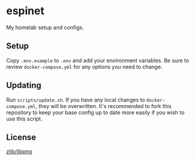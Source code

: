 # espinet

My homelab setup and configs.

## Setup

Copy `.env.example` to `.env` and add your environment variables. Be sure to review `docker-compose.yml` for any options you need to change.

## Updating

Run `scripts/update.sh`. If you have any local changes to `docker-compose.yml`, they will be overwritten. It's recommended to fork this repository to keep your base config up to date more easily if you wish to use this script.

## License

[zlib/libpng](LICENSE.md)

